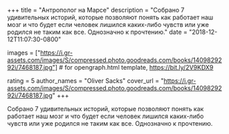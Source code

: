 
+++
title = "Антрополог на Марсе"
description = "Собрано 7 удивительных историй, которые позволяют понять как работает наш мозг и что будет если человек лишился каких-либо чувств или уже родился не таким как все. Однозначно к прочтению."
date = "2018-12-12T11:07:30-0800"

images = ["https://i.gr-assets.com/images/S/compressed.photo.goodreads.com/books/1409829292i/7468187.jpg"]  # for opengraph.html template, https://bit.ly/2V9KDX9

rating = 5
author_names = "Oliver Sacks"
cover_url = "https://i.gr-assets.com/images/S/compressed.photo.goodreads.com/books/1409829292i/7468187.jpg"
+++

Собрано 7 удивительных историй, которые позволяют понять как работает наш мозг и что будет если человек лишился каких-либо чувств или уже родился не таким как все. Однозначно к прочтению.
